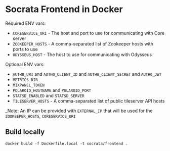 # Socrata Frontend in Docker

Required ENV vars:

- `CORESERVICE_URI` - The host and port to use for communicating with Core server
- `ZOOKEEPER_HOSTS` - A comma-separated list of Zookeeper hosts with ports to use
- `ODYSSEUS_HOST` - The host to use for communicating with Odysseus

Optional ENV vars:

- `AUTH0_URI` and `AUTH0_CLIENT_ID` and `AUTH0_CLIENT_SECRET` and `AUTH0_JWT`
- `METRICS_DIR`
- `MIXPANEL_TOKEN`
- `POLAROID_HOSTNAME` and `POLAROID_PORT`
- `STATSD_ENABLED` and `STATSD_SERVER`
- `TILESERVER_HOSTS` - A comma-separated list of public tileserver API hosts

_Note: An IP can be provided with `EXTERNAL_IP` that will be used for the `ZOOKEEPER_HOSTS`,
`CORESERVICE_URI`

## Build locally
```
docker build -f Dockerfile.local -t socrata/frontend .
```
